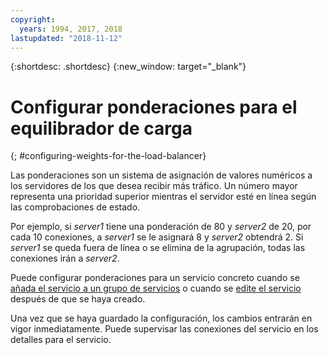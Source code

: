```yaml
---
copyright:
  years: 1994, 2017, 2018
lastupdated: "2018-11-12"
---
```


{:shortdesc: .shortdesc}
{:new_window: target="_blank"}

# Configurar ponderaciones para el equilibrador de carga
{; #configuring-weights-for-the-load-balancer}

Las ponderaciones son un sistema de asignación de valores numéricos a los servidores de los que desea recibir más tráfico. Un número mayor representa una prioridad superior mientras el servidor esté en línea según las comprobaciones de estado.  

Por ejemplo, si _server1_ tiene una ponderación de 80 y _server2_ de 20, por cada 10 conexiones, a _server1_ se le asignará 8 y _server2_ obtendrá 2. Si _server1_ se queda fuera de línea o se elimina de la agrupación, todas las conexiones irán a _server2_.

Puede configurar ponderaciones para un servicio concreto cuando se [añada el servicio a un grupo de servicios](/docs/infrastructure/local-load-balancer?topic=local-load-balancer-adding-a-service-to-a-service-group) o cuando se [edite el servicio](/docs/infrastructure/local-load-balancer?topic=local-load-balancer-editing-a-service) después de que se haya creado.

Una vez que se haya guardado la configuración, los cambios entrarán en vigor inmediatamente. Puede supervisar las conexiones del servicio en los detalles para el servicio.

